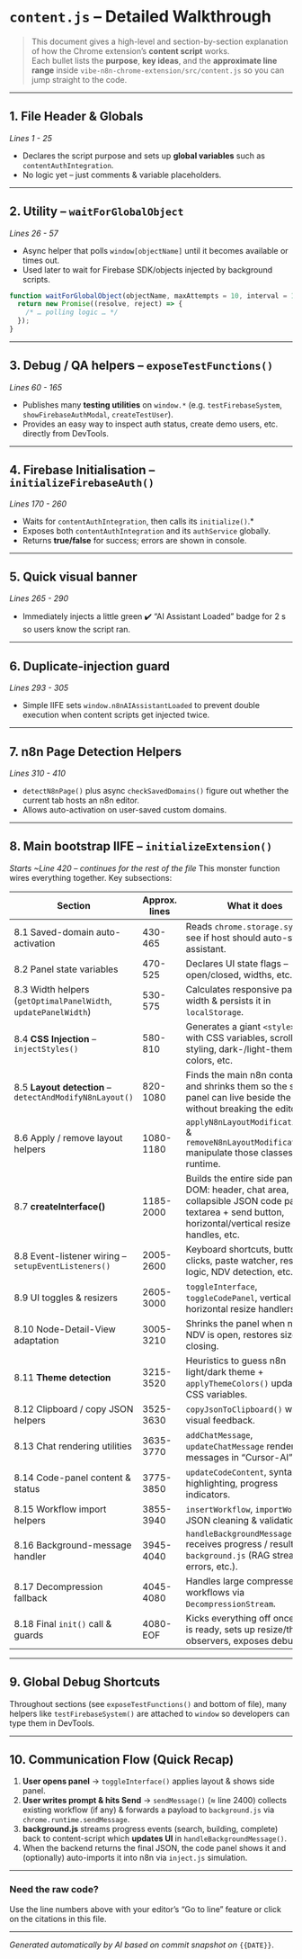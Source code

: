 # `content.js` – Detailed Walkthrough

> This document gives a high-level and section-by-section explanation of how the Chrome extension’s **content script** works.  
> Each bullet lists the **purpose**, **key ideas**, and the **approximate line range** inside `vibe-n8n-chrome-extension/src/content.js` so you can jump straight to the code.

---

## 1. File Header & Globals  
*Lines 1 - 25*
*   Declares the script purpose and sets up **global variables** such as `contentAuthIntegration`.  
*   No logic yet – just comments & variable placeholders.

---

## 2. Utility – `waitForGlobalObject`  
*Lines 26 - 57*
*   Async helper that polls `window[objectName]` until it becomes available or times out.
*   Used later to wait for Firebase SDK/objects injected by background scripts.

```30:54:vibe-n8n-chrome-extension/src/content.js
function waitForGlobalObject(objectName, maxAttempts = 10, interval = 100) {
  return new Promise((resolve, reject) => {
    /* … polling logic … */
  });
}
```

---

## 3. Debug / QA helpers – `exposeTestFunctions()`  
*Lines 60 - 165*
*   Publishes many **testing utilities** on `window.*` (e.g. `testFirebaseSystem`, `showFirebaseAuthModal`, `createTestUser`).
*   Provides an easy way to inspect auth status, create demo users, etc. directly from DevTools.

---

## 4. Firebase Initialisation – `initializeFirebaseAuth()`  
*Lines 170 - 260*
*   Waits for `contentAuthIntegration`, then calls its `initialize()`.*
*   Exposes both `contentAuthIntegration` and its `authService` globally.
*   Returns **true/false** for success; errors are shown in console.

---

## 5. Quick visual banner  
*Lines 265 - 290*
*   Immediately injects a little green ✔️ “AI Assistant Loaded” badge for 2 s so users know the script ran.

---

## 6. Duplicate-injection guard  
*Lines 293 - 305*
*   Simple IIFE sets `window.n8nAIAssistantLoaded` to prevent double execution when content scripts get injected twice.

---

## 7. n8n Page Detection Helpers  
*Lines 310 - 410*
*   `detectN8nPage()` plus async `checkSavedDomains()` figure out whether the current tab hosts an n8n editor.
*   Allows auto-activation on user-saved custom domains.

---

## 8. **Main bootstrap IIFE** – `initializeExtension()`  
*Starts ~Line 420 – continues for the rest of the file*
This monster function wires everything together.  Key subsections:

| Section | Approx. lines | What it does |
|---|---|---|
| 8.1 Saved-domain auto-activation | 430-465 | Reads `chrome.storage.sync` to see if host should auto-start the assistant. |
| 8.2 Panel state variables           | 470-525 | Declares UI state flags – open/closed, widths, etc. |
| 8.3 Width helpers (`getOptimalPanelWidth`, `updatePanelWidth`) | 530-575 | Calculates responsive panel width & persists it in `localStorage`. |
| 8.4 **CSS Injection** – `injectStyles()` | 580-810 | Generates a giant `<style>` string with CSS variables, scrollbar styling, dark-/light-theme colors, etc. |
| 8.5 **Layout detection** – `detectAndModifyN8nLayout()` | 820-1080 | Finds the main n8n container(s) and shrinks them so the side panel can live beside the canvas without breaking the editor. |
| 8.6 Apply / remove layout helpers   | 1080-1180 | `applyN8nLayoutModifications()` & `removeN8nLayoutModifications()` manipulate those classes at runtime. |
| 8.7 **createInterface()**           | 1185-2000 | Builds the entire side panel DOM: header, chat area, collapsible JSON code panel, textarea + send button, horizontal/vertical resize handles, etc. |
| 8.8 Event-listener wiring – `setupEventListeners()` | 2005-2600 | Keyboard shortcuts, button clicks, paste watcher, resize logic, NDV detection, etc. |
| 8.9 UI toggles & resizers           | 2605-3000 | `toggleInterface`, `toggleCodePanel`, vertical & horizontal resize handlers. |
| 8.10 Node-Detail-View adaptation    | 3005-3210 | Shrinks the panel when n8n’s NDV is open, restores size after closing. |
| 8.11 **Theme detection**            | 3215-3520 | Heuristics to guess n8n light/dark theme + `applyThemeColors()` updates CSS variables. |
| 8.12 Clipboard / copy JSON helpers  | 3525-3630 | `copyJsonToClipboard()` with visual feedback. |
| 8.13 Chat rendering utilities       | 3635-3770 | `addChatMessage`, `updateChatMessage` render messages in “Cursor-AI” style. |
| 8.14 Code-panel content & status    | 3775-3850 | `updateCodeContent`, syntax highlighting, progress indicators. |
| 8.15 Workflow import helpers        | 3855-3940 | `insertWorkflow`, `importWorkflow`, JSON cleaning & validation. |
| 8.16 Background-message handler     | 3945-4040 | `handleBackgroundMessage()` receives progress / results from `background.js` (RAG streaming, errors, etc.). |
| 8.17 Decompression fallback         | 4045-4080 | Handles large compressed workflows via `DecompressionStream`. |
| 8.18 Final `init()` call & guards   | 4080-EOF  | Kicks everything off once DOM is ready, sets up resize/theme observers, exposes debug fns. |

---

## 9. Global Debug Shortcuts  
Throughout sections (see `exposeTestFunctions()` and bottom of file), many helpers like `testFirebaseSystem()` are attached to `window` so developers can type them in DevTools.

---

## 10. Communication Flow (Quick Recap)
1. **User opens panel** → `toggleInterface()` applies layout & shows side panel.  
2. **User writes prompt & hits Send** → `sendMessage()` (≈ line 2400) collects existing workflow (if any) & forwards a payload to `background.js` via `chrome.runtime.sendMessage`.  
3. **background.js** streams progress events (search, building, complete) back to content-script which **updates UI** in `handleBackgroundMessage()`.  
4. When the backend returns the final JSON, the code panel shows it and (optionally) auto-imports it into n8n via `inject.js` simulation.

---

### Need the raw code?
Use the line numbers above with your editor’s “Go to line” feature or click on the citations in this file.

---

*Generated automatically by AI based on commit snapshot on* `{{DATE}}`. 